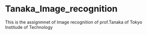 # Tanaka_Image_recognition
This is the assignmnet of Image recognition of prof.Tanaka of Tokyo Institude of Technology
